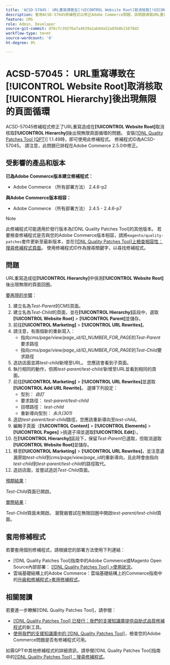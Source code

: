 ```yaml
---
title: 'ACSD-57045： URL重寫導致在[!UICONTROL Website Root]取消核取[!UICONTROL Hierarchy]後出現無限的頁面回圈'
description: 套用ACSD-57045修補程式以修正Adobe Commerce問題，該問題導致URL重寫在[!UICONTROL Website Root]取消核取[!UICONTROL Hierarchy]後造成無限頁面循環。
feature: CMS
role: Admin, Developer
source-git-commit: df6cfc392f6afa4639a1ab9da52a85b8b15878d2
workflow-type: tm+mt
source-wordcount: '0'
ht-degree: 0%

---
```



# ACSD-57045： URL重寫導致在[!UICONTROL Website Root]取消核取[!UICONTROL Hierarchy]後出現無限的頁面循環

ACSD-57045修補程式修正了URL重寫造成在&#x200B;**[!UICONTROL Website Root]**&#x200B;取消核取&#x200B;**[!UICONTROL Hierarchy]**&#x200B;後出現無限頁面循環的問題。 安裝[[!DNL Quality Patches Tool (QPT)]](/help/announcements/adobe-commerce-announcements/magento-quality-patches-released-new-tool-to-self-serve-quality-patches.md) 1.1.49時，即可使用此修補程式。 修補程式ID為ACSD-57045。 請注意，此問題已排程在Adobe Commerce 2.5.0中修正。

## 受影響的產品和版本

**已為Adobe Commerce版本建立修補程式：**

* Adobe Commerce （所有部署方法） 2.4.6-p2

**與Adobe Commerce版本相容：**

* Adobe Commerce （所有部署方法） 2.4.5 - 2.4.6-p7

>[!NOTE]
>
>此修補程式可能適用於發行版本為[!DNL Quality Patches Tool]的其他版本。 若要檢查修補程式是否與您的Adobe Commerce版本相容，請將`magento/quality-patches`套件更新至最新版本，並在[[!DNL Quality Patches Tool]上檢查相容性：搜尋修補程式頁面](https://experienceleague.adobe.com/tools/commerce-quality-patches/index.html)。 使用修補程式ID作為搜尋關鍵字，以尋找修補程式。

## 問題

URL重寫造成從&#x200B;**[!UICONTROL Hierarchy]**&#x200B;中偵測&#x200B;**[!UICONTROL Website Root]**&#x200B;後出現無限的頁面回圈。

<u>要再現的步驟</u>：

1. 建立名為&#x200B;*Test-Parent*&#x200B;的CMS頁面。
1. 建立名為&#x200B;*Test-Child*&#x200B;的頁面，並在&#x200B;**[!UICONTROL Hierarchy]**&#x200B;區段中，選取&#x200B;**[!UICONTROL Website Root]** > **[!UICONTROL Parent]**&#x200B;並儲存。
1. 前往&#x200B;**[!UICONTROL Marketing]** > **[!UICONTROL URL Rewrites]**。
1. 請注意，有兩個新的重新寫入：
   * 指向&#x200B;*cms/page/view/page_id/ID_NUMBER_FOR_PAGE*&#x200B;的&#x200B;*Test-Parent*&#x200B;要求路徑
   * 指向&#x200B;*cms/page/view/page_id/ID_NUMBER_FOR_PAGE*&#x200B;的&#x200B;*Test-Child*&#x200B;要求路徑
1. 造訪店面並將&#x200B;*test-child*&#x200B;新增至URL。 您應該會看到子頁面。
1. 執行相同的動作，但將&#x200B;*test-parent/test-child/*&#x200B;新增至URL並看到相同的頁面。
1. 前往&#x200B;**[!UICONTROL Marketing]** > **[!UICONTROL URL Rewrites]**&#x200B;並選取&#x200B;**[!UICONTROL Add URL Rewrite]**。 選擇下列設定：
   * 型別： *自訂*
   * 要求路徑： *test-parent/test-child*
   * 目標路徑： *test-child*
   * 重新導向型別： *永久(301)*
1. 造訪&#x200B;*test-parent/test-child*&#x200B;路徑，您應該重新導向至&#x200B;*test-child*。
1. 編輯子頁面（**[!UICONTROL Content]** > **[!UICONTROL Elements]** > **[!UICONTROL Pages]** >挑選子項並選取&#x200B;**[!UICONTROL Edit]**）。
1. 在&#x200B;**[!UICONTROL Hierarchy]**&#x200B;區段下，保留&#x200B;*Test-Parent*&#x200B;已選取，但取消選取&#x200B;**[!UICONTROL Website Root]**&#x200B;並儲存。
1. 移至&#x200B;**[!UICONTROL Marketing]** > **[!UICONTROL URL Rewrites]**，並注意遺漏原始&#x200B;*test-child*&#x200B;到&#x200B;*cms/page/view/page_id*&#x200B;的重新導向，且此時會由指向&#x200B;*test-child*&#x200B;到&#x200B;*test-parent/test-child*&#x200B;的路徑取代。
1. 造訪店面，並嘗試造訪&#x200B;*Test-Child*&#x200B;頁面。

<u>預期結果</u>：

*Test-Child*&#x200B;頁面已開啟。

<u>實際結果</u>：

*Test-Child*&#x200B;頁面未開啟。 瀏覽器嘗試在無限回圈中開啟&#x200B;*test-parent/test-child*&#x200B;頁面。

## 套用修補程式

若要套用個別修補程式，請根據您的部署方法使用下列連結：

* [!DNL Quality Patches Tool]指南中的Adobe Commerce或Magento Open Source內部部署： [[!DNL Quality Patches Tool] >使用狀況](https://experienceleague.adobe.com/docs/commerce-operations/tools/quality-patches-tool/usage.html)。
* 雲端基礎結構上的Adobe Commerce：雲端基礎結構上的Commerce指南中的[升級和修補程式>套用修補程式](https://experienceleague.adobe.com/docs/commerce-cloud-service/user-guide/develop/upgrade/apply-patches.html)。

## 相關閱讀

若要進一步瞭解[!DNL Quality Patches Tool]，請參閱：

* [[!DNL Quality Patches Tool] 已發行：我們的支援知識庫提供自助式品質修補程式](/help/announcements/adobe-commerce-announcements/magento-quality-patches-released-new-tool-to-self-serve-quality-patches.md)的新工具。
* [使用我們的支援知識庫中的 [!DNL Quality Patches Tool]](/help/support-tools/patches-available-in-qpt-tool/check-patch-for-magento-issue-with-magento-quality-patches.md)，檢查您的Adobe Commerce問題是否有修補程式可用。

如需QPT中其他修補程式的詳細資訊，請參閱[!DNL Quality Patches Tool]指南中的[[!DNL Quality Patches Tool]：搜尋修補程式](https://experienceleague.adobe.com/tools/commerce-quality-patches/index.html)。
